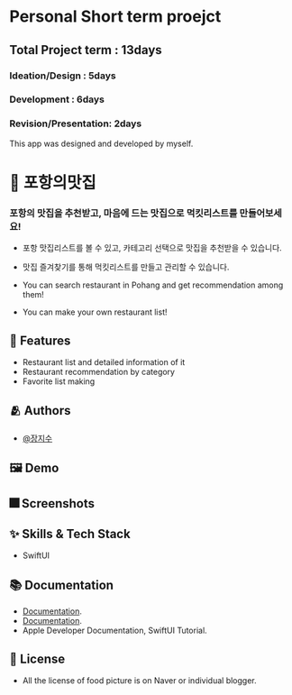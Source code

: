 # Personal Short term proejct 

## Total Project term : 13days
### Ideation/Design : 5days
### Development : 6days
### Revision/Presentation: 2days

This app was designed and developed by myself.

# :iphone: 포항의맛집
### 포항의 맛집을 추천받고, 마음에 드는 맛집으로 먹킷리스트를 만들어보세요!

- 포항 맛집리스트를 볼 수 있고, 카테고리 선택으로 맛집을 추천받을 수 있습니다.
- 맛집 즐겨찾기를 통해 먹킷리스트를 만들고 관리할 수 있습니다.

- You can search restaurant in Pohang and get recommendation among them!
- You can make your own restaurant list!


## :pushpin: Features

- Restaurant list and detailed information of it
- Restaurant recommendation by category 
- Favorite list making


## :people_hugging: Authors

- [@장지수](https://github.com/Rookie0031/)

## :framed_picture: Demo




## :fireworks: Screenshots



## :sparkles: Skills & Tech Stack
- SwiftUI

## :books: Documentation

- [Documentation](https://github.com/MMMIIIN/Gominsee). 
- [Documentation](https://github.com/MMMIIIN/wwdc2022). 
- Apple Developer Documentation, SwiftUI Tutorial. 
 


## :lock_with_ink_pen: License
- All the license of food picture is on Naver or individual blogger.


